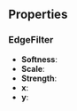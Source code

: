 

## Properties

### EdgeFilter 

- **Softness**: 
- **Scale**: 
- **Strength**: 
- **x**: 
- **y**: 




